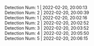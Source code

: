 
Detection Num: 1 |  2022-02-20, 20:00:13<br />Detection Num: 2 |  2022-02-20, 20:00:39<br />Detection Num: 1 |  2022-02-20, 20:02:16<br />Detection Num: 2 |  2022-02-20, 20:02:52<br />Detection Num: 3 |  2022-02-20, 20:03:52<br />Detection Num: 4 |  2022-02-20, 20:05:50<br />Detection Num: 5 |  2022-02-20, 20:06:15<br />